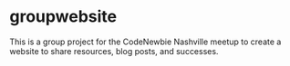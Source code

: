 # groupwebsite
This is a group project for the CodeNewbie Nashville meetup to create a website to share resources, blog posts, and successes.
